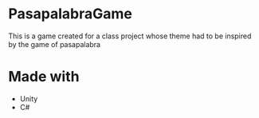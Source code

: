 # PasapalabraGame
This is a game created for a class project whose theme had to be inspired by the game of pasapalabra

# Made with
- Unity
- C#
